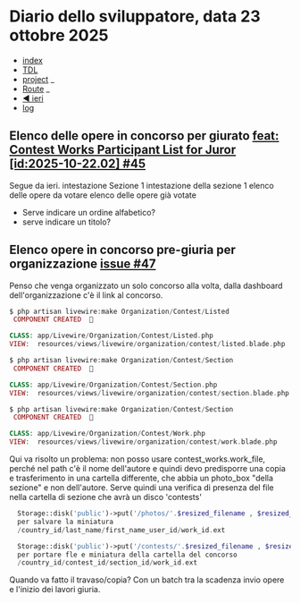 # Diario dello sviluppatore, data 23 ottobre 2025

* [index](../index.md)
* [TDL](../TDL.md)
* [project](https://github.com/users/mrai64/projects/1)
_
* [Route](/routes/web.php)
_
* [◀️ ieri](./2025-10-22_IT.md)
* [log](/storage/logs/laravel.log)

## Elenco delle opere in concorso per giurato [feat: Contest Works Participant List for Juror \[id:2025-10-22.02\] #45](https://github.com/mrai64/yapcp/issues/45)

Segue da ieri.
intestazione
Sezione 1
intestazione della sezione 1
elenco delle opere da votare
elenco delle opere già votate

* Serve indicare un ordine alfabetico?
* serve indicare un titolo?

## Elenco opere in concorso pre-giuria per organizzazione [issue #47](https://github.com/mrai64/yapcp/issues/47)

Penso che venga organizzato un solo concorso alla volta, dalla dashboard
dell'organizzazione c'è il link al concorso.

```php
$ php artisan livewire:make Organization/Contest/Listed
 COMPONENT CREATED  🤙

CLASS: app/Livewire/Organization/Contest/Listed.php
VIEW:  resources/views/livewire/organization/contest/listed.blade.php
```

```php
$ php artisan livewire:make Organization/Contest/Section
 COMPONENT CREATED  🤙

CLASS: app/Livewire/Organization/Contest/Section.php
VIEW:  resources/views/livewire/organization/contest/section.blade.php
```

```php
$ php artisan livewire:make Organization/Contest/Section
 COMPONENT CREATED  🤙

CLASS: app/Livewire/Organization/Contest/Work.php
VIEW:  resources/views/livewire/organization/contest/work.blade.php
```

Qui va risolto un problema: non posso usare contest_works.work_file,
perché nel path c'è il nome dell'autore e quindi devo predisporre una copia
e trasferimento in una cartella differente, che abbia un photo_box
"della sezione" e non dell'autore. Serve quindi una verifica di presenza
del file nella cartella di sezione che avrà un disco 'contests'

```php
  Storage::disk('public')->put('/photos/'.$resized_filename , $resized_encoded, 'public');
  per salvare la miniatura
  /country_id/last_name/first_name_user_id/work_id.ext

  Storage::disk('public')->put('/contests/'.$resized_filename , $resized_encoded, 'public');
  per portare fle e miniatura della cartella del concorso
  /country_id/contest_id/section_id/work_id.ext

```

Quando va fatto il travaso/copia? Con un batch tra la scadenza invio opere
e l'inizio dei lavori giuria.
